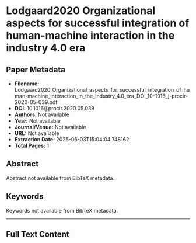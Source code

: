 # Lodgaard2020 Organizational aspects for successful integration of human-machine interaction in the industry 4.0 era

## Paper Metadata

- **Filename:** Lodgaard2020_Organizational_aspects_for_successful_integration_of_human-machine_interaction_in_the_industry_4.0_era_DOI_10-1016_j-procir-2020-05-039.pdf
- **DOI:** 10.1016/j.procir.2020.05.039
- **Authors:** Not available
- **Year:** Not available
- **Journal/Venue:** Not available
- **URL:** Not available
- **Extraction Date:** 2025-06-03T15:04:04.748162
- **Total Pages:** 1

## Abstract

Abstract not available from BibTeX metadata.

## Keywords

Keywords not available from BibTeX metadata.

---

## Full Text Content

